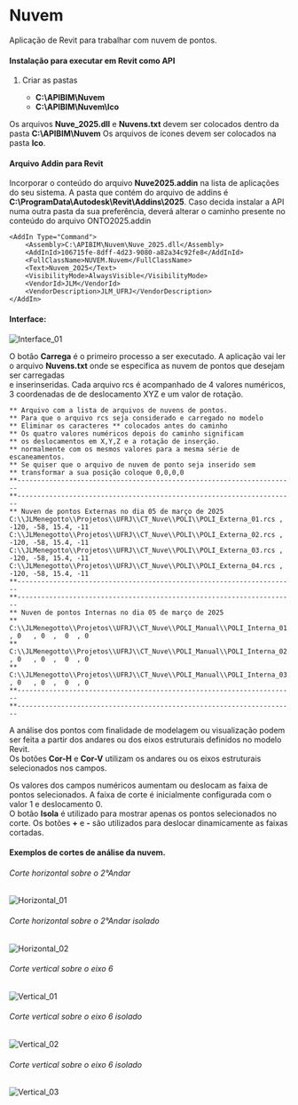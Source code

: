 # Nuvem
Aplicação de Revit para trabalhar com nuvem de pontos.

#### Instalação para executar em Revit como API 
 1. Criar as pastas
 
      * **C:\APIBIM\Nuvem**
      * **C:\APIBIM\Nuvem\Ico**  
    
   Os arquivos **Nuve_2025.dll** e **Nuvens.txt** devem ser colocados dentro da pasta **C:\APIBIM\Nuvem**
   Os arquivos de ícones devem ser colocados na pasta **Ico**.
 
#### Arquivo Addin para Revit
Incorporar o conteúdo do arquivo **Nuve2025.addin** na lista de aplicações do seu sistema. A pasta que contém do arquivo de addins é **C:\ProgramData\Autodesk\Revit\Addins\2025**. Caso decida instalar a API numa outra pasta da sua preferência, deverá alterar o caminho presente no conteúdo do arquivo ONTO2025.addin  

	<AddIn Type="Command">
	    <Assembly>C:\APIBIM\Nuvem\Nuve_2025.dll</Assembly>
	    <AddInId>106715fe-8dff-4d23-9080-a82a34c92fe8</AddInId>
	    <FullClassName>NUVEM.Nuvem</FullClassName>
	    <Text>Nuvem_2025</Text>
  	    <VisibilityMode>AlwaysVisible</VisibilityMode>
	    <VendorId>JLM</VendorId>
	    <VendorDescription>JLM_UFRJ</VendorDescription>
	</AddIn>

#### Interface:
![Interface_01](https://github.com/user-attachments/assets/6ce06474-c195-42ec-8615-f94a70ed3c1e)

O botão **Carrega** é o primeiro processo a ser executado. A aplicação vai ler o arquivo **Nuvens.txt** onde se especifica as nuvem de pontos que desejam ser carregadas  
e inserinseridas. Cada arquivo rcs é acompanhado de 4 valores numéricos, 3 coordenadas de de deslocamento XYZ e um valor de rotação.  

	** Arquivo com a lista de arquivos de nuvens de pontos. 
	** Para que o arquivo rcs seja considerado e carregado no modelo 
	** Eliminar os caracteres ** colocados antes do caminho 
	** Os quatro valores numéricos depois do caminho significam
	** os deslocamentos em X,Y,Z e a rotação de inserção.
	** normalmente com os mesmos valores para a mesma série de escaneamentos.
	** Se quiser que o arquivo de nuvem de ponto seja inserido sem
	** transformar a sua posição coloque 0,0,0,0
	**----------------------------------------------------------------------
	**----------------------------------------------------------------------
	** Nuven de pontos Externas no dia 05 de março de 2025
	C:\\JLMenegotto\\Projetos\\UFRJ\\CT_Nuve\\POLI\\POLI_Externa_01.rcs , -120, -58, 15.4, -11
	C:\\JLMenegotto\\Projetos\\UFRJ\\CT_Nuve\\POLI\\POLI_Externa_02.rcs , -120, -58, 15.4, -11
 	C:\\JLMenegotto\\Projetos\\UFRJ\\CT_Nuve\\POLI\\POLI_Externa_03.rcs , -120, -58, 15.4, -11
  	C:\\JLMenegotto\\Projetos\\UFRJ\\CT_Nuve\\POLI\\POLI_Externa_04.rcs , -120, -58, 15.4, -11
	**----------------------------------------------------------------------
	**----------------------------------------------------------------------
	** Nuven de pontos Internas no dia 05 de março de 2025
	** C:\\JLMenegotto\\Projetos\\UFRJ\\CT_Nuve\\POLI_Manual\\POLI_Interna_01.rcs , 0   , 0  ,  0  , 0
	** C:\\JLMenegotto\\Projetos\\UFRJ\\CT_Nuve\\POLI_Manual\\POLI_Interna_02.rcs , 0   , 0  ,  0  , 0
 	** C:\\JLMenegotto\\Projetos\\UFRJ\\CT_Nuve\\POLI_Manual\\POLI_Interna_03.rcs , 0   , 0  ,  0  , 0
	**----------------------------------------------------------------------
	**----------------------------------------------------------------------

A análise dos pontos com finalidade de modelagem ou visualização podem ser feita a partir dos andares ou dos eixos estruturais definidos no modelo Revit.   
Os botões **Cor-H** e **Cor-V** utilizam os andares ou os eixos estruturais selecionados nos campos.   

Os valores dos campos numéricos aumentam ou deslocam as faixa de pontos selecionados. 
A faixa de corte é inicialmente configurada com o valor 1 e deslocamento 0.  
O botão **Isola** é utilizado para mostrar apenas os pontos selecionados no corte.
Os botões **+** e **-** são utilizados para deslocar dinamicamente as faixas cortadas.

#### Exemplos de cortes de análise da nuvem.
###### Corte horizontal sobre o 2°Andar
![Horizontal_01](https://github.com/user-attachments/assets/2c9e6e24-e248-4cc4-8381-c97d057b695d)
###### Corte horizontal sobre o 2°Andar isolado
![Horizontal_02](https://github.com/user-attachments/assets/606a3694-0dd9-4824-a9e6-50bcf62f8013)
###### Corte vertical sobre o eixo 6
![Vertical_01](https://github.com/user-attachments/assets/741afd09-9b33-4cc1-a610-5b9ad1ef80a8)
###### Corte vertical sobre o eixo 6 isolado
![Vertical_02](https://github.com/user-attachments/assets/966e9895-bd03-4d3d-a2ea-7f1f80e29eed)
###### Corte vertical sobre o eixo 6 isolado
![Vertical_03](https://github.com/user-attachments/assets/c6d80f0f-a7bf-422b-b309-61b1d8ccdb88)




